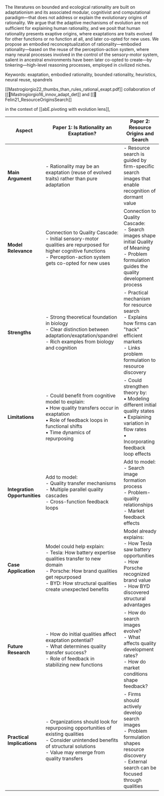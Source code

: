 The literatures on bounded and ecological rationality are built on adaptationism and its associated modular, cognitivist and computational paradigm—that does not address or explain the evolutionary origins of rationality. We argue that the adaptive mechanisms of evolution are not sufﬁcient for explaining human rationality, and we posit that human rationality presents exaptive origins, where exaptations are traits evolved for other functions or no function at all, and later co-opted for new uses. We propose an embodied reconceptualization of rationality—embodied rationality—based on the reuse of the perception-action system, where many neural processes involved in the control of the sensory-motor system, salient in ancestral environments have been later co-opted to create—by tinkering—high-level reasoning processes, employed in civilized niches.

Keywords: exaptation, embodied rationality, bounded rationality, heuristics, neural reuse, spandrels

[[Mastrogiorgio22_thumbs_than_rules_rational_exapt.pdf]]
collaboration of [[📜Mastrogiorgio16_innov_adapt_det]] and [[📜Felin21_ResourceOriginsSearch]]

in the context of [[abE.pivoting with evolution lens]],

| Aspect                        | Paper 1: Is Rationality an Exaptation?                                                                                                                                                                            | Paper 2: Resource Origins and Search                                                                                                                                   |
| ----------------------------- | ----------------------------------------------------------------------------------------------------------------------------------------------------------------------------------------------------------------- | ---------------------------------------------------------------------------------------------------------------------------------------------------------------------- |
| **Main Argument**             | - Rationality may be an exaptation (reuse of evolved traits) rather than pure adaptation                                                                                                                          | - Resource search is guided by firm-specific search images that enable recognition of dormant value                                                                    |
| **Model Relevance**           | Connection to Quality Cascade: <br> - Initial sensory-motor qualities are repurposed for higher cognitive functions <br> - Perception-action system gets co-opted for new uses                                    | Connection to Quality Cascade: <br> - Search images shape initial Quality of Meaning <br> - Problem formulation guides the quality development process                 |
| **Strengths**                 | - Strong theoretical foundation in biology <br> - Clear distinction between adaptation/exaptation/spandrel <br> - Rich examples from biology and cognition                                                        | - Practical mechanism for resource search <br> - Explains how firms can "hack" efficient markets <br> - Links problem formulation to resource discovery                |
| **Limitations**               | - Could benefit from cognitive model to explain: <br>  • How quality transfers occur in exaptation <br>  • Role of feedback loops in functional shifts <br>  • Time dynamics of repurposing                       | - Could strengthen theory by: <br>  • Modeling different initial quality states <br>  • Explaining variation in flow rates <br>  • Incorporating feedback loop effects |
| **Integration Opportunities** | Add to model: <br> - Quality transfer mechanisms <br> - Multiple parallel quality cascades <br> - Cross-function feedback loops                                                                                   | Add to model: <br> - Search image formation process <br> - Problem-quality relationships <br> - Market feedback effects                                                |
| **Case Application**          | Model could help explain: <br> - Tesla: How battery expertise qualities transfer to new domain <br> - Porsche: How brand qualities get repurposed <br> - BYD: How structural qualities create unexpected benefits | Model already explains: <br> - How Tesla saw battery opportunities <br> - How Porsche recognized brand value <br> - How BYD discovered structural advantages           |
| **Future Research**           | - How do initial qualities affect exaptation potential? <br> - What determines quality transfer success? <br> - Role of feedback in stabilizing new functions                                                     | - How do search images evolve? <br> - What affects quality development rates? <br> - How do market conditions shape feedback?                                          |
| **Practical Implications**    | - Organizations should look for repurposing opportunities of existing qualities <br> - Consider unintended benefits of structural solutions <br> - Value may emerge from quality transfers                        | - Firms should actively develop search images <br> - Problem formulation shapes resource discovery <br> - External search can be focused through qualities             |
